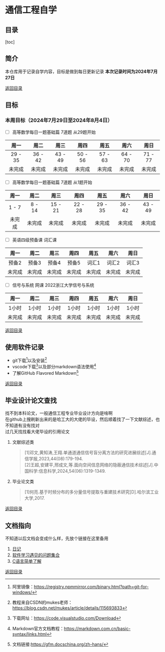 # 通信工程自学

## 目录  
[toc] 

## 简介
本仓库用于记录自学内容，目标是做到每日更新记录
**本次记录时间为2024年7月27日**  

[返回目录](#目录)  

## 目标
### 本周目标（2024年7月29日至2024年8月4日）  
- [ ] 高等数学每日一题基础篇 7道题  从29题开始

| 周一 | 周二 | 周三 | 周四 | 周五 | 周六 | 周日 |
|:---:|:---:|:---:|:---:|:---:|:---:|:---:|
|29 - 35|36 - 42|43 - 49|50 - 56|57 - 63|64 - 70|71 - 77|
| 未完成 | 未完成 | 未完成 | 未完成 | 未完成 | 未完成 | 未完成 |   

- [ ] 高等数学每日一题基础篇 7道题  从1题开始  

| 周一 | 周二 | 周三 | 周四 | 周五 | 周六 | 周日 |
|:---:|:---:|:---:|:---:|:---:|:---:|:---:|
|1 - 7|8 - 14|15 - 21|22 - 28|29 - 35|36 - 42|43 - 49|
| 未完成 | 未完成 | 未完成 | 未完成 | 未完成 | 未完成 | 未完成 |  

- [ ] 英语四级预备课 词汇课  

| 周一 | 周二 | 周三 | 周四 | 周五 | 周六 | 周日 |
|:---:|:---:|:---:|:---:|:---:|:---:|:---:|
| 预备2 | 预备3 | 预备4 | 预备5 | 词汇1 | 词汇2 | 词汇3 |  
| 未完成 | 未完成 | 未完成 | 未完成 | 未完成 | 未完成 | 未完成 |  

- [ ] 信号与系统 网课 2022浙江大学信号与系统  

| 周一 | 周二 | 周三 | 周四 | 周五 | 周六 | 周日 |
|:---:|:---:|:---:|:---:|:---:|:---:|:---:|
| 1小时 | 1小时 | 1小时 | 1小时 | 1小时 | 1小时 | 1小时 |  
| 未完成 | 未完成 | 未完成 | 未完成 | 未完成 | 未完成 | 未完成 |  

[返回目录](#目录)  

## 使用软件记录
- git下载[^1]以及安装[^2]  
- vscode下载[^3]以及部分markdown语法使用[^4]
- 了解GitHub Flavored Markdown[^5]  

[返回目录](#目录)  

## 毕业设计论文查找
找不到本科论文，一般通信工程专业毕业设计方向是啥啊  
在github上搜刷新出来的是哈工大的大佬的毕设，然后顺着找了一下文献综述，也不知道有没有找对  
过几天找找看大佬毕设的引用论文
1. 文献综述类
    > [1]邓文,黄知涛,王翔.单通道通信信号盲分离方法的研究进展综述[J].通信学报,2023,44(08):179-194.  
    > [2]王超,安建平,邢成文,等.面向空间信息网络的隐蔽通信技术综述[J].中国科学:信息科学,2024,54(06):1319-1349.  
2. 毕业论文类  
    > [1]何亮.基于时频分布的多分量信号提取与重建技术研究[D].哈尔滨工业大学,2017.  

[返回目录](#目录)  
    
## 文档指向
不知道以后文档会变成什么样，先放个链接在这里备用
1. [日记](/diary)
2. [软件学习遇见的问题集合](/issue)  
3. [C语言简单了解](/c)  

[返回目录](#目录)  




  
[^1]:阿里镜像：https://registry.npmmirror.com/binary.html?path=git-for-windows/ 
[^2]:教程来自CSDN的mukes老师：https://blog.csdn.net/mukes/article/details/115693833  
[^3]:下载网址：https://code.visualstudio.com/Download  
[^4]:Markdown官方文档教程：https://markdown.com.cn/basic-syntax/links.html  
[^5]:文档链接:https://gfm.docschina.org/zh-hans/
